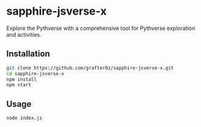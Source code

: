 # sapphire-jsverse-x

Explore the Pythverse with a comprehensive tool for Pythverse exploration and activities.

## Installation

```bash
git clone https://github.com/grafter0z/sapphire-jsverse-x.git
cd sapphire-jsverse-x
npm install
npm start
```

## Usage
```bash
node index.js
```
